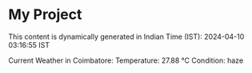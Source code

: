 # My Project

This content is dynamically generated in Indian Time (IST): 2024-04-10 03:16:55 IST


Current Weather in Coimbatore:
Temperature: 27.88 °C
Condition: haze
